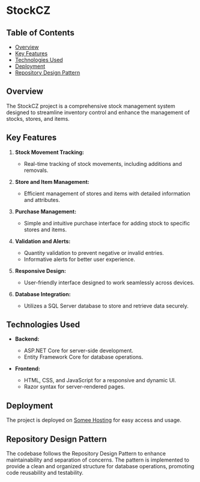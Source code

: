 # StockCZ

## Table of Contents

- [Overview](#overview)
- [Key Features](#key-features)
- [Technologies Used](#technologies-used)
- [Deployment](#deployment)
- [Repository Design Pattern](#repository-design-pattern)

## Overview

The StockCZ project is a comprehensive stock management system designed to streamline inventory control and enhance the management of stocks, stores, and items.

## Key Features

1. **Stock Movement Tracking:**
   - Real-time tracking of stock movements, including additions and removals.

2. **Store and Item Management:**
   - Efficient management of stores and items with detailed information and attributes.

3. **Purchase Management:**
   - Simple and intuitive purchase interface for adding stock to specific stores and items.

4. **Validation and Alerts:**
   - Quantity validation to prevent negative or invalid entries.
   - Informative alerts for better user experience.

5. **Responsive Design:**
   - User-friendly interface designed to work seamlessly across devices.

6. **Database Integration:**
   - Utilizes a SQL Server database to store and retrieve data securely.

## Technologies Used

- **Backend:**
  - ASP.NET Core for server-side development.
  - Entity Framework Core for database operations.

- **Frontend:**
  - HTML, CSS, and JavaScript for a responsive and dynamic UI.
  - Razor syntax for server-rendered pages.

## Deployment

The project is deployed on [Somee Hosting](https://somee.com/) for easy access and usage.

## Repository Design Pattern

The codebase follows the Repository Design Pattern to enhance maintainability and separation of concerns. The pattern is implemented to provide a clean and organized structure for database operations, promoting code reusability and testability.
